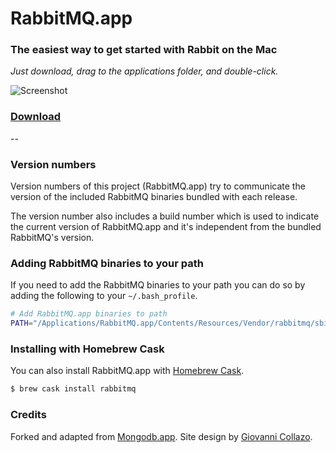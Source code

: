 # RabbitMQ.app

### The easiest way to get started with Rabbit on the Mac

*Just download, drag to the applications folder, and double-click.*

![Screenshot](https://jpadilla.github.io/rabbitmq/assets/img/screenshot.png)

### [Download](http://jpadilla.github.io/rabbitmq)

--

### Version numbers

Version numbers of this project (RabbitMQ.app) try to communicate the version of the included RabbitMQ binaries bundled with each release.

The version number also includes a build number which is used to indicate the current version of RabbitMQ.app and it's independent from the bundled RabbitMQ's version.

### Adding RabbitMQ binaries to your path

If you need to add the RabbitMQ binaries to your path you can do so by adding the following to your `~/.bash_profile`.

```bash
# Add RabbitMQ.app binaries to path
PATH="/Applications/RabbitMQ.app/Contents/Resources/Vendor/rabbitmq/sbin:$PATH"
```

### Installing with Homebrew Cask

You can also install RabbitMQ.app with [Homebrew Cask](http://caskroom.io/).

```bash
$ brew cask install rabbitmq
```

### Credits

Forked and adapted from [Mongodb.app](https://github.com/gcollazo/mongodbapp). Site design by [Giovanni Collazo](https://twitter.com/gcollazo).
